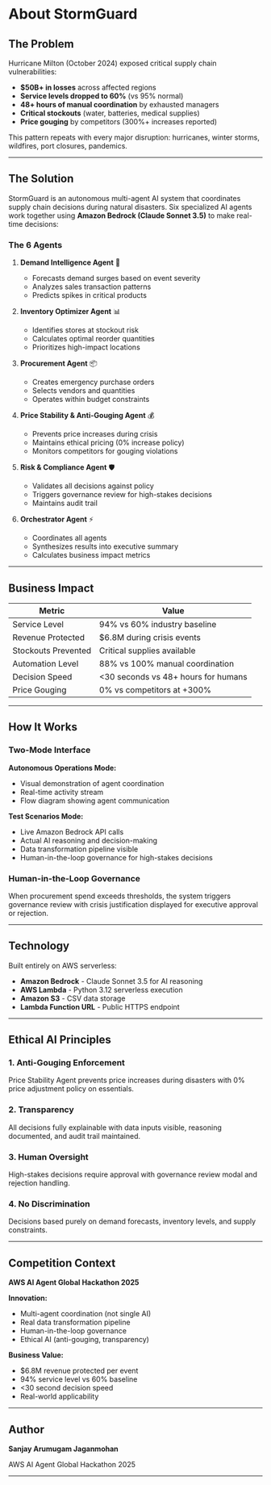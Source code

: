 # About StormGuard

## The Problem

Hurricane Milton (October 2024) exposed critical supply chain vulnerabilities:
- **$50B+ in losses** across affected regions
- **Service levels dropped to 60%** (vs 95% normal)
- **48+ hours of manual coordination** by exhausted managers
- **Critical stockouts** (water, batteries, medical supplies)
- **Price gouging** by competitors (300%+ increases reported)

This pattern repeats with every major disruption: hurricanes, winter storms, wildfires, port closures, pandemics.

---

## The Solution

StormGuard is an autonomous multi-agent AI system that coordinates supply chain decisions during natural disasters. Six specialized AI agents work together using **Amazon Bedrock (Claude Sonnet 3.5)** to make real-time decisions:

### The 6 Agents

1. **Demand Intelligence Agent** 🧠
   - Forecasts demand surges based on event severity
   - Analyzes sales transaction patterns
   - Predicts spikes in critical products

2. **Inventory Optimizer Agent** 📊
   - Identifies stores at stockout risk
   - Calculates optimal reorder quantities
   - Prioritizes high-impact locations

3. **Procurement Agent** 📦
   - Creates emergency purchase orders
   - Selects vendors and quantities
   - Operates within budget constraints

4. **Price Stability & Anti-Gouging Agent** 💰
   - Prevents price increases during crisis
   - Maintains ethical pricing (0% increase policy)
   - Monitors competitors for gouging violations

5. **Risk & Compliance Agent** 🛡️
   - Validates all decisions against policy
   - Triggers governance review for high-stakes decisions
   - Maintains audit trail

6. **Orchestrator Agent** ⚡
   - Coordinates all agents
   - Synthesizes results into executive summary
   - Calculates business impact metrics

---

## Business Impact

| Metric | Value |
|--------|-------|
| Service Level | 94% vs 60% industry baseline |
| Revenue Protected | $6.8M during crisis events |
| Stockouts Prevented | Critical supplies available |
| Automation Level | 88% vs 100% manual coordination |
| Decision Speed | <30 seconds vs 48+ hours for humans |
| Price Gouging | 0% vs competitors at +300% |

---

## How It Works

### Two-Mode Interface

**Autonomous Operations Mode:**
- Visual demonstration of agent coordination
- Real-time activity stream
- Flow diagram showing agent communication

**Test Scenarios Mode:**
- Live Amazon Bedrock API calls
- Actual AI reasoning and decision-making
- Data transformation pipeline visible
- Human-in-the-loop governance for high-stakes decisions

### Human-in-the-Loop Governance

When procurement spend exceeds thresholds, the system triggers governance review with crisis justification displayed for executive approval or rejection.

---

## Technology

Built entirely on AWS serverless:
- **Amazon Bedrock** - Claude Sonnet 3.5 for AI reasoning
- **AWS Lambda** - Python 3.12 serverless execution
- **Amazon S3** - CSV data storage
- **Lambda Function URL** - Public HTTPS endpoint

---

## Ethical AI Principles

### 1. Anti-Gouging Enforcement
Price Stability Agent prevents price increases during disasters with 0% price adjustment policy on essentials.

### 2. Transparency
All decisions fully explainable with data inputs visible, reasoning documented, and audit trail maintained.

### 3. Human Oversight
High-stakes decisions require approval with governance review modal and rejection handling.

### 4. No Discrimination
Decisions based purely on demand forecasts, inventory levels, and supply constraints.

---

## Competition Context

**AWS AI Agent Global Hackathon 2025**

**Innovation:**
- Multi-agent coordination (not single AI)
- Real data transformation pipeline
- Human-in-the-loop governance
- Ethical AI (anti-gouging, transparency)

**Business Value:**
- $6.8M revenue protected per event
- 94% service level vs 60% baseline
- <30 second decision speed
- Real-world applicability

---

## Author

**Sanjay Arumugam Jaganmohan**

AWS AI Agent Global Hackathon 2025

---
